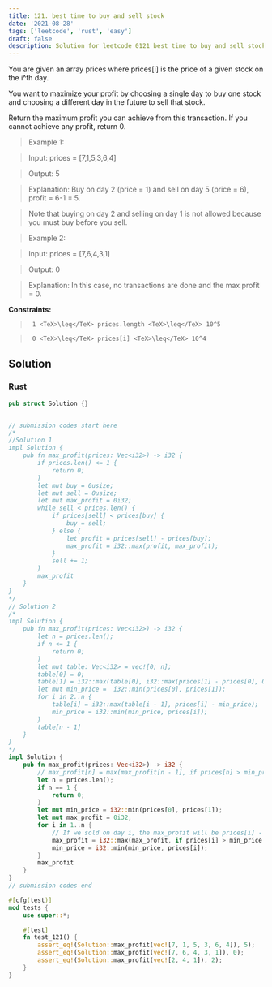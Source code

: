 ```yaml
---
title: 121. best time to buy and sell stock
date: '2021-08-28'
tags: ['leetcode', 'rust', 'easy']
draft: false
description: Solution for leetcode 0121 best time to buy and sell stock
---
```


 

  You are given an array prices where prices[i] is the price of a given stock on the i^th day.

  You want to maximize your profit by choosing a single day to buy one stock and choosing a different day in the future to sell that stock.

  Return the maximum profit you can achieve from this transaction. If you cannot achieve any profit, return 0.

   

 >   Example 1:

  

 >   Input: prices <TeX>=</TeX> [7,1,5,3,6,4]

 >   Output: 5

 >   Explanation: Buy on day 2 (price <TeX>=</TeX> 1) and sell on day 5 (price <TeX>=</TeX> 6), profit <TeX>=</TeX> 6-1 <TeX>=</TeX> 5.

 >   Note that buying on day 2 and selling on day 1 is not allowed because you must buy before you sell.

  

 >   Example 2:

  

 >   Input: prices <TeX>=</TeX> [7,6,4,3,1]

 >   Output: 0

 >   Explanation: In this case, no transactions are done and the max profit <TeX>=</TeX> 0.

  

   

  **Constraints:**

  

 >   	1 <TeX>\leq</TeX> prices.length <TeX>\leq</TeX> 10^5

 >   	0 <TeX>\leq</TeX> prices[i] <TeX>\leq</TeX> 10^4


## Solution
### Rust
```rust
pub struct Solution {}


// submission codes start here
/*
//Solution 1
impl Solution {
    pub fn max_profit(prices: Vec<i32>) -> i32 {
        if prices.len() <= 1 {
            return 0;
        }
        let mut buy = 0usize; 
        let mut sell = 0usize;
        let mut max_profit = 0i32;
        while sell < prices.len() {
            if prices[sell] < prices[buy] {
                buy = sell;
            } else {
                let profit = prices[sell] - prices[buy];
                max_profit = i32::max(profit, max_profit);
            }
            sell += 1;
        }
        max_profit
    }
}
*/
// Solution 2
/*
impl Solution {
    pub fn max_profit(prices: Vec<i32>) -> i32 {
        let n = prices.len();
        if n <= 1 {
            return 0;
        }
        let mut table: Vec<i32> = vec![0; n];
        table[0] = 0;
        table[1] = i32::max(table[0], i32::max(prices[1] - prices[0], 0));
        let mut min_price =  i32::min(prices[0], prices[1]);
        for i in 2..n {
            table[i] = i32::max(table[i - 1], prices[i] - min_price);
            min_price = i32::min(min_price, prices[i]);
        }
        table[n - 1]
    }
}
*/
impl Solution {
    pub fn max_profit(prices: Vec<i32>) -> i32 {
        // max_profit[n] = max(max_profit[n - 1], if prices[n] > min_price[n - 1] {prices[n] - min_price[n - 1]} else {0})
        let n = prices.len();
        if n == 1 {
            return 0;
        }
        let mut min_price = i32::min(prices[0], prices[1]);
        let mut max_profit = 0i32;
        for i in 1..n {
            // If we sold on day i, the max_profit will be prices[i] - min_price or 0.
            max_profit = i32::max(max_profit, if prices[i] > min_price {prices[i] - min_price} else {0});
            min_price = i32::min(min_price, prices[i]);
        }
        max_profit
    }
}
// submission codes end

#[cfg(test)]
mod tests {
    use super::*;

    #[test]
    fn test_121() {
        assert_eq!(Solution::max_profit(vec![7, 1, 5, 3, 6, 4]), 5);
        assert_eq!(Solution::max_profit(vec![7, 6, 4, 3, 1]), 0);
        assert_eq!(Solution::max_profit(vec![2, 4, 1]), 2);
    }
}

```
